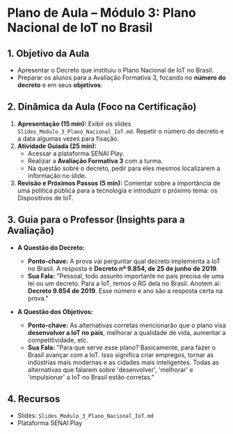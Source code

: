 # Plano de Aula – Módulo 3: Plano Nacional de IoT no Brasil

## 1. Objetivo da Aula
- Apresentar o Decreto que instituiu o Plano Nacional de IoT no Brasil.
- Preparar os alunos para a Avaliação Formativa 3, focando no **número do decreto** e em seus **objetivos**.

## 2. Dinâmica da Aula (Foco na Certificação)
1.  **Apresentação (15 min):** Exibir os slides `Slides_Modulo_3_Plano_Nacional_IoT.md`. Repetir o número do decreto e a data algumas vezes para fixação.
2.  **Atividade Guiada (25 min):**
    -   Acessar a plataforma SENAI Play.
    -   Realizar a **Avaliação Formativa 3** com a turma.
    -   Na questão sobre o decreto, pedir para eles mesmos localizarem a informação no slide.
3.  **Revisão e Próximos Passos (5 min):** Comentar sobre a importância de uma política pública para a tecnologia e introduzir o próximo tema: os Dispositivos de IoT.

## 3. Guia para o Professor (Insights para a Avaliação)

-   **A Questão do Decreto:**
    -   **Ponto-chave:** A prova vai perguntar qual decreto implementa a IoT no Brasil. A resposta é **Decreto nº 9.854, de 25 de junho de 2019**.
    -   **Sua Fala:** "Pessoal, todo assunto importante no país precisa de uma lei ou um decreto. Para a IoT, temos o RG dela no Brasil. Anotem aí: **Decreto 9.854 de 2019**. Esse número e ano são a resposta certa na prova."

-   **A Questão dos Objetivos:**
    -   **Ponto-chave:** As alternativas corretas mencionarão que o plano visa **desenvolver a IoT no país**, melhorar a qualidade de vida, aumentar a competitividade, etc.
    -   **Sua Fala:** "Para que serve esse plano? Basicamente, para fazer o Brasil avançar com a IoT. Isso significa criar empregos, tornar as indústrias mais modernas e as cidades mais inteligentes. Todas as alternativas que falarem sobre 'desenvolver', 'melhorar' e 'impulsionar' a IoT no Brasil estão corretas."

## 4. Recursos
-   Slides: `Slides_Modulo_3_Plano_Nacional_IoT.md`
-   Plataforma SENAI Play
